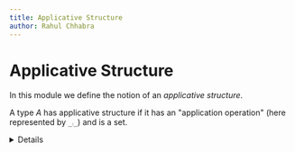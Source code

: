```yaml
---
title: Applicative Structure
author: Rahul Chhabra
---
```

# Applicative Structure

In this module we define the notion of an _applicative structure_.

A type $A$ has applicative structure if it has an "application operation" (here represented by `_⨾_`) and is a set.

<details>
```agda
open import Cubical.Core.Everything
open import Cubical.Foundations.Prelude
open import Cubical.Foundations.HLevels
open import Cubical.Relation.Nullary
open import Cubical.Data.Nat
open import Cubical.Data.Nat.Order
open import Cubical.Data.FinData
open import Cubical.Data.Vec
open import Cubical.Data.Empty renaming (elim to ⊥elim)
open import Cubical.Tactics.NatSolver

module Realizability.ApplicativeStructure where

private module _ {ℓ} {A : Type ℓ} where
  -- Taken from Data.Vec.Base from agda-stdlib
  foldlOp : ∀ {ℓ'} (B : ℕ → Type ℓ') → Type _
  foldlOp B = ∀ {n} → B n → A → B (suc n)

  opaque
    foldl : ∀ {ℓ'} {n : ℕ} (B : ℕ → Type ℓ') → foldlOp B → B zero → Vec A n → B n
    foldl {ℓ'} {.zero} B op acc emptyVec = acc
    foldl {ℓ'} {.(suc _)} B op acc (x ∷vec vec) = foldl (λ n → B (suc n)) op (op acc x) vec

  opaque
    reverse : ∀ {n} → Vec A n → Vec A n
    reverse vec = foldl (λ n → Vec A n) (λ acc curr → curr ∷ acc) [] vec

  opaque
    chain : ∀ {n} → Vec A (suc n) → (A → A → A) → A
    chain {n} (x ∷vec vec) op = foldl (λ _ → A) (λ acc curr → op acc curr) x vec
```
</details>

```agda
record ApplicativeStructure {ℓ} (A : Type ℓ) : Type ℓ where
  infixl 20 _⨾_
  field
    isSetA : isSet A
    _⨾_ : A → A → A
```

Since being a set is a property - we will generally not have to think about it too much. Also, since `A` is a set - we can drop the relevance of paths and simply talk about "equality".

We can define the notion of a term over an applicative structure.
```agda
module _ {ℓ} {A : Type ℓ} (as : ApplicativeStructure A) where
  open ApplicativeStructure as
  infix 23 `_
  infixl 22 _̇_
  data Term (n : ℕ) : Type ℓ where
    # : Fin n → Term n
    `_ : A → Term n
    _̇_ : Term n → Term n → Term n
```

These terms can be evaluated into $A$ if we can give the values of the free variables.

```agda
  ⟦_⟧ : ∀ {n} → Term n → Vec A n → A
  ⟦_⟧ (` a) _ = a
  ⟦_⟧ {n} (# k) subs = lookup k subs
  ⟦_⟧ (a ̇ b) subs = (⟦ a ⟧ subs) ⨾ (⟦ b ⟧ subs)

  applicationChain : ∀ {n m} → Vec (Term m) (suc n) → Term m
  applicationChain {n} {m} vec = chain vec (λ x y → x ̇ y)

  apply : ∀ {n} → A → Vec A n → A
  apply {n} a vec = chain (a ∷ vec) (λ x y → x ⨾ y)
```

<details>
```agda
  private
    opaque
      unfolding reverse
      unfolding foldl
      unfolding chain
      applyWorks : ∀ K a b → apply K (a ∷ b ∷ []) ≡ K ⨾ a ⨾ b
      applyWorks K a b = refl
```
</details>

On an applicative structure we can define Feferman structure (or SK structure). We call an applicative structure endowed with Feferman structure a **combinatory algebra**.

```agda
  record Feferman : Type ℓ where
    field
      s : A
      k : A
      kab≡a : ∀ a b → k ⨾ a ⨾ b ≡ a
      sabc≡ac_bc : ∀ a b c → s ⨾ a ⨾ b ⨾ c ≡ (a ⨾ c) ⨾ (b ⨾ c)
```

Feferman structure allows us to construct **combinatorial completeness** structure.

Imagine we have a term `t : Term n` (for some `n : ℕ`). We can ask if `A` has a "copy" of `t` so that application would correspond to subsitution. That is, we may ask if we can find an `a : A` such that
`a ⨾ < a¹ ⨾ a² ⨾ .... ⨾ aⁿ >` (here the `< ... >` notation represents a chain of applications) would be equal to `t [a¹ / # 0 , a² / # 1 , .... , aⁿ / # (pred n) ]`. If the applicative structure additionally can be endowed with Feferman structure - then the answer is yes. 

To get to such a term, we first need to define a function that takes `Term (suc n)` to `Term n` by "abstracting" the free variable represented by the index `# 0`.

We will call this `λ*abst` and this will turn out to behave very similar to λ abstraction - and we will also show that it validates a kind of β reduction rule.

```agda
  module ComputationRules (feferman : Feferman) where
    open Feferman feferman

    opaque
      λ*abst : ∀ {n} → (e : Term (suc n)) → Term n
      λ*abst {n} (# zero) = ` s ̇ ` k ̇ ` k
      λ*abst {n} (# (suc x)) = ` k ̇ # x
      λ*abst {n} (` x) = ` k ̇ ` x
      λ*abst {n} (e ̇ e₁) = ` s ̇ λ*abst e ̇ λ*abst e₁
```

**Remark** : It is important to note that in general, realizability is developed using **partial combinatory algebras** and **partial applicative structures**. In this case, `λ*abst` is not particularly well-behaved. The β reduction-esque rule we derive also does not behave *completely* like β reduction. See Jonh Longley's PhD thesis "Realizability Toposes and Language Semantics" Theorem 1.1.9.

**Remark** : We declare the definition as `opaque` - this is important. If we let Agda unfold this definition all the way we ocassionally end up with unreadable goals containing a mess of `s` and `k`. 

We define meta-syntactic sugar for some of the more common cases :

```agda
    λ* : Term one → A
    λ* t = ⟦ λ*abst t ⟧ []

    λ*2 : Term two → A
    λ*2 t = ⟦ λ*abst (λ*abst t) ⟧ []

    λ*3 : Term three → A
    λ*3 t = ⟦ λ*abst (λ*abst (λ*abst t)) ⟧ []

    λ*4 : Term four → A
    λ*4 t = ⟦ λ*abst (λ*abst (λ*abst (λ*abst t))) ⟧ []
```

We now show that we have a β-reduction-esque operation. We proceed by induction on the structure of the term and the number of free variables.

For the particular combinatory algebra Λ/β (terms of the untyped λ calculus quotiented by β equality) - this β reduction actually coincides with the "actual" β reduction.
TODO : Prove this.

```agda
    opaque
      unfolding λ*abst
      βreduction : ∀ {n} → (body : Term (suc n)) → (prim : A) → (subs : Vec A n) → ⟦ λ*abst body ̇ ` prim ⟧ subs ≡ ⟦ body ⟧ (prim ∷ subs)
      βreduction {n} (# zero) prim subs =
        s ⨾ k ⨾ k ⨾ prim
          ≡⟨ sabc≡ac_bc _ _ _ ⟩
        k ⨾ prim ⨾ (k ⨾ prim)
          ≡⟨ kab≡a _ _ ⟩
        prim
          ∎
      βreduction {n} (# (suc x)) prim subs = kab≡a _ _
      βreduction {n} (` x) prim subs = kab≡a _ _
      βreduction {n} (rator ̇ rand) prim subs =
        s ⨾ ⟦ λ*abst rator ⟧ subs ⨾ ⟦ λ*abst rand ⟧ subs ⨾ prim
          ≡⟨ sabc≡ac_bc _ _ _ ⟩
        ⟦ λ*abst rator ⟧ subs ⨾ prim ⨾ (⟦ λ*abst rand ⟧ subs ⨾ prim)
          ≡⟨ cong₂ (λ x y → x ⨾ y) (βreduction rator prim subs) (βreduction rand prim subs) ⟩
        ⟦ rator ⟧ (prim ∷ subs) ⨾ ⟦ rand ⟧ (prim ∷ subs)
          ∎
```

<details>
```agda
    λ*chainTerm : ∀ n → Term n → Term zero
    λ*chainTerm zero t = t
    λ*chainTerm (suc n) t = λ*chainTerm n (λ*abst t)

    λ*chain : ∀ {n} → Term n → A
    λ*chain {n} t = ⟦ λ*chainTerm n t ⟧ []
```
</details>

We provide useful reasoning combinators that are useful and frequent.

```agda
    opaque
      unfolding reverse
      unfolding foldl
      unfolding chain

      λ*ComputationRule : ∀ (t : Term 1) (a : A) → λ* t ⨾ a ≡ ⟦ t ⟧ (a ∷ [])
      λ*ComputationRule t a =
        ⟦ λ*abst t ⟧ [] ⨾ a
          ≡⟨ βreduction t a [] ⟩
        ⟦ t ⟧ (a ∷ [])
          ∎

      λ*2ComputationRule : ∀ (t : Term 2) (a b : A) → λ*2 t ⨾ a ⨾ b ≡ ⟦ t ⟧ (b ∷ a ∷ [])
      λ*2ComputationRule t a b =
        ⟦ λ*abst (λ*abst t) ⟧ [] ⨾ a ⨾ b
          ≡⟨ refl ⟩
        ⟦ λ*abst (λ*abst t) ⟧ [] ⨾ ⟦ ` a ⟧ [] ⨾ ⟦ ` b ⟧ []
          ≡⟨ refl ⟩
        ⟦ λ*abst (λ*abst t) ̇ ` a ⟧ [] ⨾ ⟦ ` b ⟧ []
          ≡⟨ cong (λ x → x ⨾ b) (βreduction (λ*abst t) a []) ⟩
        ⟦ λ*abst t ⟧ (a ∷ []) ⨾ b
          ≡⟨ βreduction t b (a ∷ []) ⟩
        ⟦ t ⟧ (b ∷ a ∷ [])
          ∎
          
      λ*3ComputationRule : ∀ (t : Term 3) (a b c : A) → λ*3 t ⨾ a ⨾ b ⨾ c ≡ ⟦ t ⟧ (c ∷ b ∷ a ∷ [])
      λ*3ComputationRule t a b c =
        ⟦ λ*abst (λ*abst (λ*abst t)) ⟧ [] ⨾ ⟦ ` a ⟧ [] ⨾ ⟦ ` b ⟧ [] ⨾ ⟦ ` c ⟧ []
          ≡⟨ cong (λ x → x ⨾ b ⨾ c) (βreduction (λ*abst (λ*abst t)) a []) ⟩
        ⟦ λ*abst (λ*abst t) ⟧ (a ∷ []) ⨾ ⟦ ` b ⟧ (a ∷ []) ⨾ ⟦ ` c ⟧ (a ∷ [])
          ≡⟨ cong (λ x → x ⨾ c) (βreduction (λ*abst t) b (a ∷ [])) ⟩
        ⟦ λ*abst t ⟧ (b ∷ a ∷ []) ⨾ ⟦ ` c ⟧ (b ∷ a ∷ [])
          ≡⟨ βreduction t c (b ∷ a ∷ []) ⟩
        ⟦ t ⟧ (c ∷ b ∷ a ∷ [])
          ∎

      λ*4ComputationRule : ∀ (t : Term 4) (a b c d : A) → λ*4 t ⨾ a ⨾ b ⨾ c ⨾ d ≡ ⟦ t ⟧ (d ∷ c ∷ b ∷ a ∷ [])
      λ*4ComputationRule t a b c d =
        ⟦ λ*abst (λ*abst (λ*abst (λ*abst t))) ⟧ [] ⨾ ⟦ ` a ⟧ [] ⨾ ⟦ ` b ⟧ [] ⨾ ⟦ ` c ⟧ [] ⨾ ⟦ ` d ⟧ []
          ≡⟨ cong (λ x → x ⨾ b ⨾ c ⨾ d) (βreduction (λ*abst (λ*abst (λ*abst t))) a []) ⟩
        ⟦ λ*abst (λ*abst (λ*abst t)) ⟧ (a ∷ []) ⨾ ⟦ ` b ⟧ (a ∷ []) ⨾ ⟦ ` c ⟧ (a ∷ []) ⨾ ⟦ ` d ⟧ (a ∷ [])
          ≡⟨ cong (λ x → x ⨾ c ⨾ d) (βreduction (λ*abst (λ*abst t)) b (a ∷ [])) ⟩
        ⟦ λ*abst (λ*abst t) ⟧ (b ∷ a ∷ []) ⨾ ⟦ ` c ⟧ (b ∷ a ∷ []) ⨾ ⟦ ` d ⟧ (b ∷ a ∷ [])
          ≡⟨ cong (λ x → x ⨾ d) (βreduction (λ*abst t) c (b ∷ a ∷ [])) ⟩
        ⟦ λ*abst t ⟧ (c ∷ b ∷ a ∷ []) ⨾ ⟦ ` d ⟧ (c ∷ b ∷ a ∷ [])
          ≡⟨ βreduction t d (c ∷ b ∷ a ∷ []) ⟩
        ⟦ t ⟧ (d ∷ c ∷ b ∷ a ∷ [])
          ∎
```
